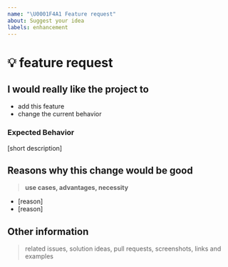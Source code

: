 ```yaml
---
name: "\U0001F4A1 Feature request"
about: Suggest your idea
labels: enhancement
---
```


# 💡 feature request

## I would really like the project to

- add this feature
- change the current behavior

### Expected Behavior

[short description]

## Reasons why this change would be good

> **use cases, advantages, necessity**

- [reason]
- [reason]

## Other information

> related issues, solution ideas, pull requests, screenshots, links and examples
